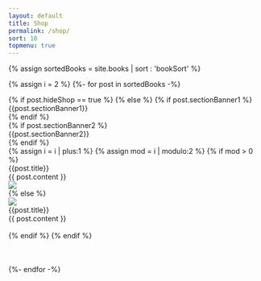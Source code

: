 ```yaml
---
layout: default
title: Shop
permalink: /shop/
sort: 10
topmenu: true
---
```


{% assign sortedBooks = site.books | sort : 'bookSort' %}

{% assign i = 2 %}
{%- for post in sortedBooks -%}
    <div style="margin-bottom:50px">
        {% if post.hideShop == true %}
        {% else %}
        {% if post.sectionBanner1 %}
        <div class="row">
            <div class="sectionBanner1">
                {{post.sectionBanner1}}
            </div>
        </div>
        {% endif %}   
        {% if post.sectionBanner2 %}
        <div class="row">
            <div class="sectionBanner2">
                {{post.sectionBanner2}}
            </div>
        </div>
        {% endif %}       
        {% assign i = i | plus:1 %}
        {% assign mod = i | modulo:2 %}
        {% if mod > 0 %}
            <div class="row">
                <div class="col" data-aos="fade-right">
                    <div class="bookTitle">{{post.title}}</div>
                    {{ post.content }}
                </div>
                <div class="col" data-aos="fade-left">
                    <img src="{{site.baseurl}}{{post.image}}" class="img-fluid">
                </div>
            </div>
        {% else %}
            <div class="row">
                <div class="col" data-aos="fade-right">
                    <img src="{{site.baseurl}}{{post.image}}" class="img-fluid">
                </div>
                <div class="col" data-aos="fade-left">
                    <div class="bookTitle">{{post.title}}</div>
                    {{ post.content }}
                </div>
            </div>        
        {% endif %}
        {% endif %}
    </div>
{%- endfor -%}
